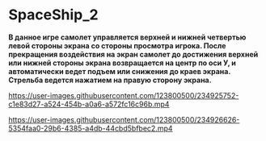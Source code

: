 #  SpaceShip_2
 <b>В данное игре самолет управляется верхней и нижней четвертью левой стороны экрана со стороны просмотра игрока. После прекращения воздействия на экран самолет до достижения верхней или нижней стороны экрана возвращается на центр по оси У, и автоматически ведет подъем или снижения до краев экрана. Стрельба ведется нажатием на правую сторону экрана.</b>


https://user-images.githubusercontent.com/123800500/234925752-c1e83d27-a524-454b-a0a6-a572fc16c96b.mp4







https://user-images.githubusercontent.com/123800500/234926626-5354faa0-29b6-4385-a4db-44cbd5bfbec2.mp4

